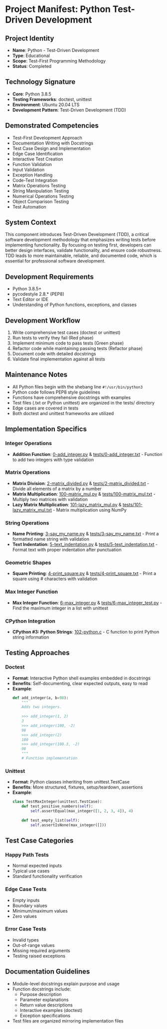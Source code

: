 # Project Manifest: Python Test-Driven Development

## Project Identity
- **Name**: Python - Test-Driven Development
- **Type**: Educational
- **Scope**: Test-First Programming Methodology
- **Status**: Completed

## Technology Signature
- **Core**: Python 3.8.5
- **Testing Frameworks**: doctest, unittest
- **Environment**: Ubuntu 20.04 LTS
- **Development Pattern**: Test-Driven Development (TDD)

## Demonstrated Competencies
- Test-First Development Approach
- Documentation Writing with Docstrings
- Test Case Design and Implementation
- Edge Case Identification
- Interactive Test Creation
- Function Validation
- Input Validation
- Exception Handling
- Code-Test Integration
- Matrix Operations Testing
- String Manipulation Testing
- Numerical Operations Testing
- Object Comparison Testing
- Test Automation

## System Context
This component introduces Test-Driven Development (TDD), a critical software development methodology that emphasizes writing tests before implementing functionality. By focusing on testing first, developers can better design interfaces, validate functionality, and ensure code robustness. TDD leads to more maintainable, reliable, and documented code, which is essential for professional software development.

## Development Requirements
- Python 3.8.5+
- pycodestyle 2.8.* (PEP8)
- Text Editor or IDE
- Understanding of Python functions, exceptions, and classes

## Development Workflow
1. Write comprehensive test cases (doctest or unittest)
2. Run tests to verify they fail (Red phase)
3. Implement minimum code to pass tests (Green phase)
4. Refactor code while maintaining passing tests (Refactor phase)
5. Document code with detailed docstrings
6. Validate final implementation against all tests

## Maintenance Notes
- All Python files begin with the shebang line `#!/usr/bin/python3`
- Python code follows PEP8 style guidelines
- Functions have comprehensive docstrings with examples
- Test files (.txt or Python unittest) are organized in the tests/ directory
- Edge cases are covered in tests
- Both doctest and unittest frameworks are utilized

## Implementation Specifics

### Integer Operations
- **Addition Function**: [0-add_integer.py](./0-add_integer.py) & [tests/0-add_integer.txt](./tests/0-add_integer.txt) - Function to add two integers with type validation

### Matrix Operations
- **Matrix Division**: [2-matrix_divided.py](./2-matrix_divided.py) & [tests/2-matrix_divided.txt](./tests/2-matrix_divided.txt) - Divide all elements of a matrix by a number
- **Matrix Multiplication**: [100-matrix_mul.py](./100-matrix_mul.py) & [tests/100-matrix_mul.txt](./tests/100-matrix_mul.txt) - Multiply two matrices with validation
- **Lazy Matrix Multiplication**: [101-lazy_matrix_mul.py](./101-lazy_matrix_mul.py) & [tests/101-lazy_matrix_mul.txt](./tests/101-lazy_matrix_mul.txt) - Matrix multiplication using NumPy

### String Operations
- **Name Printing**: [3-say_my_name.py](./3-say_my_name.py) & [tests/3-say_my_name.txt](./tests/3-say_my_name.txt) - Print a formatted name string with validation
- **Text Indentation**: [5-text_indentation.py](./5-text_indentation.py) & [tests/5-text_indentation.txt](./tests/5-text_indentation.txt) - Format text with proper indentation after punctuation

### Geometric Shapes
- **Square Printing**: [4-print_square.py](./4-print_square.py) & [tests/4-print_square.txt](./tests/4-print_square.txt) - Print a square using # characters with validation

### Max Integer Function
- **Max Integer Function**: [6-max_integer.py](./6-max_integer.py) & [tests/6-max_integer_test.py](./tests/6-max_integer_test.py) - Find the maximum integer in a list with unittest

### CPython Integration
- **CPython #3: Python Strings**: [102-python.c](./102-python.c) - C function to print Python string information

## Testing Approaches

### Doctest
- **Format**: Interactive Python shell examples embedded in docstrings
- **Benefits**: Self-documenting, clear expected outputs, easy to read
- **Example**:
  ```python
  def add_integer(a, b=98):
      """
      Adds two integers.
      
      >>> add_integer(1, 2)
      3
      >>> add_integer(100, -2)
      98
      >>> add_integer(2)
      100
      >>> add_integer(100.3, -2)
      98
      """
      # Function implementation
  ```

### Unittest
- **Format**: Python classes inheriting from unittest.TestCase
- **Benefits**: More structured, fixtures, setup/teardown, assertions
- **Example**:
  ```python
  class TestMaxInteger(unittest.TestCase):
      def test_positive_numbers(self):
          self.assertEqual(max_integer([1, 2, 3, 4]), 4)
          
      def test_empty_list(self):
          self.assertIsNone(max_integer([]))
  ```

## Test Case Categories

### Happy Path Tests
- Normal expected inputs
- Typical use cases
- Standard functionality verification

### Edge Case Tests
- Empty inputs
- Boundary values
- Minimum/maximum values
- Zero values

### Error Case Tests
- Invalid types
- Out-of-range values
- Missing required arguments
- Testing raised exceptions

## Documentation Guidelines
- Module-level docstrings explain purpose and usage
- Function docstrings include:
  - Purpose description
  - Parameter explanations
  - Return value descriptions
  - Interactive examples (doctest)
  - Exception specifications
- Test files are organized mirroring implementation files